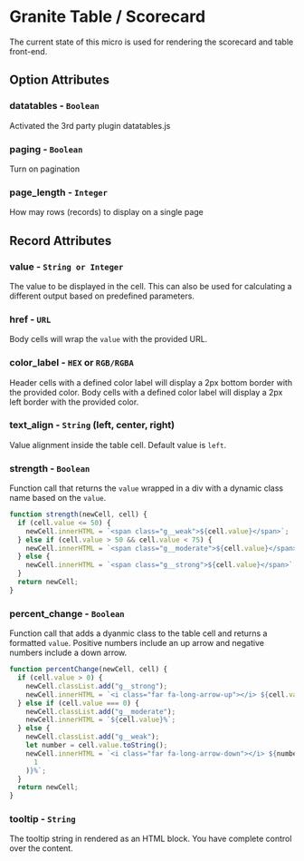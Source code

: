 # Granite Table / Scorecard

The current state of this micro is used for rendering the scorecard and table front-end.

## Option Attributes

### datatables - `Boolean`

Activated the 3rd party plugin datatables.js

### paging - `Boolean`

Turn on pagination

### page_length - `Integer`

How may rows (records) to display on a single page

## Record Attributes

### value - `String or Integer`

The value to be displayed in the cell. This can also be used for calculating a different output based on predefined parameters.

### href - `URL`

Body cells will wrap the `value` with the provided URL.

### color_label - `HEX` or `RGB/RGBA`

Header cells with a defined color label will display a 2px bottom border with the provided color.
Body cells with a defined color label will display a 2px left border with the provided color.

### text_align - `String` (left, center, right)

Value alignment inside the table cell. Default value is `left`.

### strength - `Boolean`

Function call that returns the `value` wrapped in a div with a dynamic class name based on the `value`.

```javascript
function strength(newCell, cell) {
  if (cell.value <= 50) {
    newCell.innerHTML = `<span class="g__weak">${cell.value}</span>`;
  } else if (cell.value > 50 && cell.value < 75) {
    newCell.innerHTML = `<span class="g__moderate">${cell.value}</span>`;
  } else {
    newCell.innerHTML = `<span class="g__strong">${cell.value}</span>`;
  }
  return newCell;
}
```

### percent_change - `Boolean`

Function call that adds a dyanmic class to the table cell and returns a formatted `value`. Positive numbers include an up arrow and negative numbers include a down arrow.

```javascript
function percentChange(newCell, cell) {
  if (cell.value > 0) {
    newCell.classList.add("g__strong");
    newCell.innerHTML = `<i class="far fa-long-arrow-up"></i> ${cell.value}%`;
  } else if (cell.value === 0) {
    newCell.classList.add("g__moderate");
    newCell.innerHTML = `${cell.value}%`;
  } else {
    newCell.classList.add("g__weak");
    let number = cell.value.toString();
    newCell.innerHTML = `<i class="far fa-long-arrow-down"></i> ${number.slice(
      1
    )}%`;
  }
  return newCell;
}
```

### tooltip - `String`

The tooltip string in rendered as an HTML block. You have complete control over the content.

